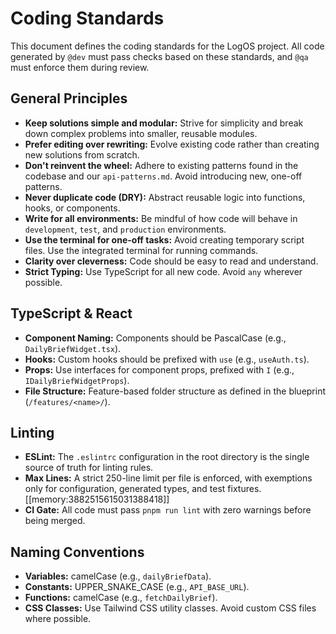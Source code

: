 # Coding Standards

This document defines the coding standards for the LogOS project. All code generated by `@dev` must pass checks based on these standards, and `@qa` must enforce them during review.

## General Principles
- **Keep solutions simple and modular:** Strive for simplicity and break down complex problems into smaller, reusable modules.
- **Prefer editing over rewriting:** Evolve existing code rather than creating new solutions from scratch.
- **Don't reinvent the wheel:** Adhere to existing patterns found in the codebase and our `api-patterns.md`. Avoid introducing new, one-off patterns.
- **Never duplicate code (DRY):** Abstract reusable logic into functions, hooks, or components.
- **Write for all environments:** Be mindful of how code will behave in `development`, `test`, and `production` environments.
- **Use the terminal for one-off tasks:** Avoid creating temporary script files. Use the integrated terminal for running commands.
- **Clarity over cleverness:** Code should be easy to read and understand.
- **Strict Typing:** Use TypeScript for all new code. Avoid `any` wherever possible.

## TypeScript & React
- **Component Naming:** Components should be PascalCase (e.g., `DailyBriefWidget.tsx`).
- **Hooks:** Custom hooks should be prefixed with `use` (e.g., `useAuth.ts`).
- **Props:** Use interfaces for component props, prefixed with `I` (e.g., `IDailyBriefWidgetProps`).
- **File Structure:** Feature-based folder structure as defined in the blueprint (`/features/<name>/`).

## Linting
- **ESLint:** The `.eslintrc` configuration in the root directory is the single source of truth for linting rules.
- **Max Lines:** A strict 250-line limit per file is enforced, with exemptions only for configuration, generated types, and test fixtures. [[memory:3882515615031388418]]
- **CI Gate:** All code must pass `pnpm run lint` with zero warnings before being merged.

## Naming Conventions
- **Variables:** camelCase (e.g., `dailyBriefData`).
- **Constants:** UPPER_SNAKE_CASE (e.g., `API_BASE_URL`).
- **Functions:** camelCase (e.g., `fetchDailyBrief`).
- **CSS Classes:** Use Tailwind CSS utility classes. Avoid custom CSS files where possible. 
